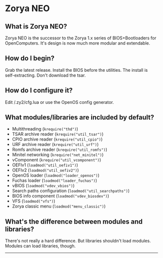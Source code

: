 # Zorya NEO

## What is Zorya NEO?
Zorya NEO is the successor to the Zorya 1.x series of BIOS+Bootloaders for OpenComputers. It's design is now much more modular and extendable.

## How do I begin?
Grab the latest release. Install the BIOS before the utilities. The install is self-extracting. Don't download the tsar.

## How do I configure it?
Edit /.zy2/cfg.lua or use the OpenOS config generator.

## What modules/libraries are included by default?
* Multithreading (`krequire("thd")`)
* TSAR archive reader (`krequire("util_tsar")`)
* CPIO archive reader (`krequire("util_cpio")`)
* URF archive reader (`krequire("util_urf")`)
* Romfs archive reader (`krequire("util_romfs")`)
* Minitel networking (`krequire("net_minitel")`)
* vComponent (`krequire("util_vcomponent")`)
* OEFIv1 (`loadmod("util_oefiv1")`)
* OEFIv2 (`loadmod("util_oefiv2")`)
* OpenOS loader (`loadmod("loader_openos")`)
* Fuchas loader (`loadmod("loader_fuchas")`)
* vBIOS (`loadmod("vdev_vbios")`)
* Search paths configuration (`loadmod("util_searchpaths")`)
* BIOS info component (`loadmod("vdev_biosdev")`)
* VFS (`loadmod("vfs")`)
* Zorya classic menu (`loadmod("menu_classic")`)

## What's the difference between modules and libraries?
There's not really a hard difference. But libraries shouldn't load modules. Modules can load libraries, though.

<hr>